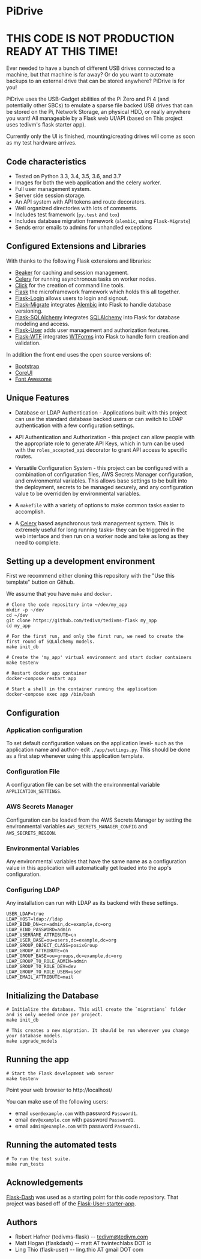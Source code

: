 # PiDrive

# THIS CODE IS NOT PRODUCTION READY AT THIS TIME!
Ever needed to have a bunch of different USB drives connected to a machine, but that machine is far away? Or do you want to automate backups to an external drive that can be stored anywhere? PiDrive is for you!

PiDrive uses the USB-Gadget abilities of the Pi Zero and Pi 4 (and potentially other SBCs) to emulate a sparse file backed USB drives that can be stored on the Pi, Network Storage, an physical HDD, or really anywhere you want! All manageable by a Flask web UI/API (based on This project uses tedivm's flask starter app). 

Currently only the UI is finished, mounting/creating drives will come as soon as my test hardware arrives. 


## Code characteristics

* Tested on Python 3.3, 3.4, 3.5, 3.6, and 3.7
* Images for both the web application and the celery worker.
* Full user management system.
* Server side session storage.
* An API system with API tokens and route decorators.
* Well organized directories with lots of comments.
* Includes test framework (`py.test` and `tox`)
* Includes database migration framework (`alembic`, using `Flask-Migrate`)
* Sends error emails to admins for unhandled exceptions

## Configured Extensions and Libraries

With thanks to the following Flask extensions and libraries:
* [Beaker](https://beaker.readthedocs.io/en/latest/) for caching and session management.
* [Celery](http://www.celeryproject.org/) for running asynchronous tasks on worker nodes.
* [Click](https://click.palletsprojects.com/) for the creation of command line tools.
* [Flask](http://flask.pocoo.org/) the microframework framework which holds this all together.
* [Flask-Login](https://flask-login.readthedocs.io/) allows users to login and signout.
* [Flask-Migrate](https://flask-migrate.readthedocs.io/) integrates [Alembic](http://alembic.zzzcomputing.com/) into Flask to handle database versioning.
* [Flask-SQLAlchemy](http://flask-sqlalchemy.pocoo.org) integrates [SQLAlchemy](https://www.sqlalchemy.org/) into Flask for database modeling and access.
* [Flask-User](http://flask-user.readthedocs.io/en/v0.6/) adds user management and authorization features.
* [Flask-WTF](https://flask-wtf.readthedocs.io/en/stable/) integrates [WTForms](https://wtforms.readthedocs.io) into Flask to handle form creation and validation.

In addition the front end uses the open source versions of:
* [Bootstrap](https://getbootstrap.com/)
* [CoreUI](https://coreui.io/)
* [Font Awesome](https://fontawesome.com/)


## Unique Features

* Database or LDAP Authentication - Applications built with this project can use the standard database backed users or can switch to LDAP authentication with a few configuration settings.

* API Authentication and Authorization - this project can allow people with the appropriate role to generate API Keys, which in turn can be used with the `roles_accepted_api` decorator to grant API access to specific routes.

* Versatile Configuration System - this project can be configured with a combination of configuration files, AWS Secrets Manager configuration, and environmental variables. This allows base settings to be built into the deployment, secrets to be managed securely, and any configuration value to be overridden by environmental variables.

* A `makefile` with a variety of options to make common tasks easier to accomplish.

* A [Celery](http://www.celeryproject.org/) based asynchronous task management system. This is extremely useful for long running tasks- they can be triggered in the web interface and then run on a worker node and take as long as they need to complete.


## Setting up a development environment

First we recommend either cloning this repository with the "Use this template" button on Github.


We assume that you have `make` and `docker`.

    # Clone the code repository into ~/dev/my_app
    mkdir -p ~/dev
    cd ~/dev
    git clone https://github.com/tedivm/tedivms-flask my_app
    cd my_app

    # For the first run, and only the first run, we need to create the first round of SQLAlchemy models.
    make init_db

    # Create the 'my_app' virtual environment and start docker containers
    make testenv

    # Restart docker app container
    docker-compose restart app

    # Start a shell in the container running the application
    docker-compose exec app /bin/bash


## Configuration

### Application configuration

To set default configuration values on the application level- such as the application name and author- edit `./app/settings.py`. This should be done as a first step whenever using this application template.

### Configuration File

A configuration file can be set with the environmental variable `APPLICATION_SETTINGS`.

### AWS Secrets Manager

Configuration can be loaded from the AWS Secrets Manager by setting the environmental variables `AWS_SECRETS_MANAGER_CONFIG` and `AWS_SECRETS_REGION`.

### Environmental Variables

Any environmental variables that have the same name as a configuration value in this application will automatically get loaded into the app's configuration.

### Configuring LDAP

Any installation can run with LDAP as its backend with these settings.

```
USER_LDAP=true
LDAP_HOST=ldap://ldap
LDAP_BIND_DN=cn=admin,dc=example,dc=org
LDAP_BIND_PASSWORD=admin
LDAP_USERNAME_ATTRIBUTE=cn
LDAP_USER_BASE=ou=users,dc=example,dc=org
LDAP_GROUP_OBJECT_CLASS=posixGroup
LDAP_GROUP_ATTRIBUTE=cn
LDAP_GROUP_BASE=ou=groups,dc=example,dc=org
LDAP_GROUP_TO_ROLE_ADMIN=admin
LDAP_GROUP_TO_ROLE_DEV=dev
LDAP_GROUP_TO_ROLE_USER=user
LDAP_EMAIL_ATTRIBUTE=mail
```


## Initializing the Database

    # Initialize the database. This will create the `migrations` folder and is only needed once per project.
    make init_db

    # This creates a new migration. It should be run whenever you change your database models.
    make upgrade_models


## Running the app

    # Start the Flask development web server
    make testenv


Point your web browser to http://localhost/

You can make use of the following users:
- email `user@example.com` with password `Password1`.
- email `dev@example.com` with password `Password1`.
- email `admin@example.com` with password `Password1`.


## Running the automated tests

    # To run the test suite.
    make run_tests



## Acknowledgements

<!-- Please consider leaving this line. Thank you -->
[Flask-Dash](https://github.com/twintechlabs/flaskdash) was used as a starting point for this code repository. That project was based off of the [Flask-User-starter-app](https://github.com/lingthio/Flask-User-starter-app).

## Authors
- Robert Hafner (tedivms-flask) -- tedivm@tedivm.com
- Matt Hogan (flaskdash) -- matt AT twintechlabs DOT io
- Ling Thio (flask-user) -- ling.thio AT gmail DOT com
